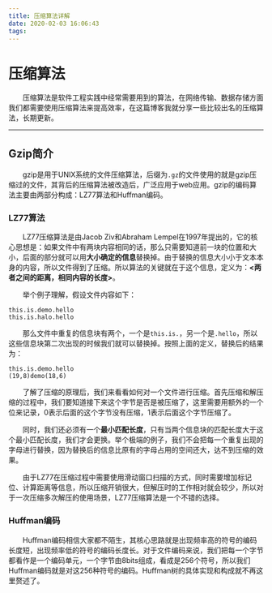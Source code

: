 ```yaml
---
title: 压缩算法详解
date: 2020-02-03 16:06:43
tags:
---
```


# 压缩算法

&emsp;&emsp;压缩算法是软件工程实践中经常需要用到的算法，在网络传输、数据存储方面我们都需要使用压缩算法来提高效率，在这篇博客我就分享一些比较出名的压缩算法，长期更新。

---

## Gzip简介

&emsp;&emsp;gzip是用于UNIX系统的文件压缩算法，后缀为`.gz`的文件使用的就是gzip压缩过的文件，其背后的压缩算法被改造后，广泛应用于web应用。gzip的编码算法主要由两部分构成：LZ77算法和Huffman编码。

### LZ77算法

&emsp;&emsp;LZ77压缩算法是由Jacob Ziv和Abraham Lempel在1997年提出的，它的核心思想是：如果文件中有两块内容相同的话，那么只需要知道前一块的位置和大小，后面的部分就可以用**大小确定的信息**替换掉。由于替换的信息大小小于文本本身的内容，所以文件得到了压缩。所以算法的关键就在于这个信息，定义为：**<两者之间的距离，相同内容的长度>**。

&emsp;&emsp;举个例子理解，假设文件内容如下：

```
this.is.demo.hello
this.is.halo.hello
```

&emsp;&emsp;那么文件中重复的信息块有两个，一个是`this.is.`，另一个是`.hello`，所以这些信息块第二次出现的时候我们就可以替换掉。按照上面的定义，替换后的结果为：

```
this.is.demo.hello
(19,8)demo(18,6)
```

&emsp;&emsp;了解了压缩的原理后，我们来看看如何对一个文件进行压缩。首先压缩和解压缩的过程中，我们要知道接下来这个字节是否是被压缩了，这里需要用额外的一个位来记录，0表示后面的这个字节没有压缩，1表示后面这个字节压缩了。

&emsp;&emsp;同时，我们还必须有一个**最小匹配长度**，只有当两个信息块的匹配长度大于这个最小匹配长度，我们才会更换。举个极端的例子，我们不会把每一个重复出现的字母进行替换，因为替换后的信息比原有的字母占用的空间还大，达不到压缩的效果。

&emsp;&emsp;由于LZ77在压缩过程中需要使用滑动窗口扫描的方式，同时需要增加标记位、计算距离等信息，所以压缩开销很大，但解压时的工作相对就会较少，所以对于一次压缩多次解压的使用场景，LZ77压缩算法是一个不错的选择。

### Huffman编码

&emsp;&emsp;Huffman编码相信大家都不陌生，其核心思路就是出现频率高的符号的编码长度短，出现频率低的符号的编码长度长。对于文件编码来说，我们把每一个字节都看作是一个编码单元，一个字节由8bits组成，看成是256个符号，所以我们Huffman编码就是对这256种符号的编码。Huffman树的具体实现和构成就不再这里赘述了。